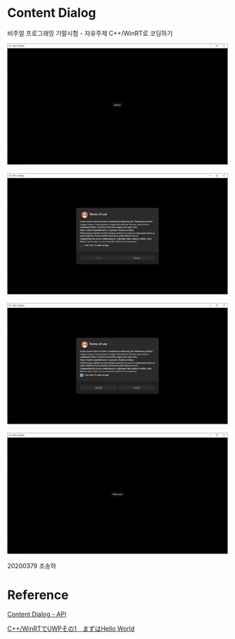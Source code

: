 # Content Dialog
비주얼 프로그래밍 기말시험 - 자유주제 C++/WinRT로 코딩하기

<img src="/Assets/화면 캡처 2022-12-13 164852.png"></img><br/><br/>
<img src="/Assets/화면 캡처 2022-12-13 164911.png"></img><br/><br/>
<img src="/Assets/화면 캡처 2022-12-13 164921.png"></img><br/><br/>
<img src="/Assets/화면 캡처 2022-12-13 164941.png"></img>






20200379 조송하



# Reference
[Content Dialog - API](https://learn.microsoft.com/en-us/windows/windows-app-sdk/api/winrt/microsoft.ui.xaml.controls.contentdialog?view=windows-app-sdk-1.2)

[C++/WinRTでUWPその1　まずはHello World](https://qiita.com/lilac0011/items/6d1282fa6c7b1265b1c2)
